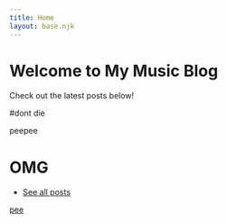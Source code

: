 ```yaml
---
title: Home
layout: base.njk
---
```


# Welcome to My Music Blog

Check out the latest posts below!

#dont die

peepee

# OMG

- [See all posts](/transcriptions/)

<a href="/posts/smells/">pee